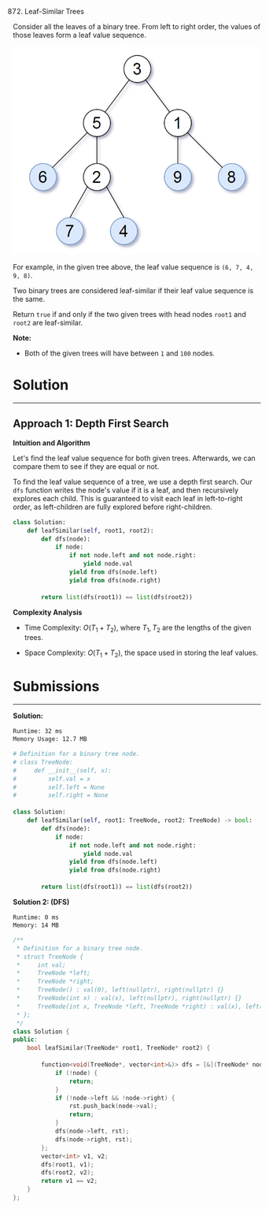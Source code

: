 872. Leaf-Similar Trees

Consider all the leaves of a binary tree.  From left to right order, the values of those leaves form a leaf value sequence.

![872_tree.png](img/872_tree.png)

For example, in the given tree above, the leaf value sequence is `(6, 7, 4, 9, 8)`.

Two binary trees are considered leaf-similar if their leaf value sequence is the same.

Return `true` if and only if the two given trees with head nodes `root1` and `root2` are leaf-similar.

 

**Note:**

* Both of the given trees will have between `1` and `100` nodes.

# Solution
---
## Approach 1: Depth First Search
**Intuition and Algorithm**

Let's find the leaf value sequence for both given trees. Afterwards, we can compare them to see if they are equal or not.

To find the leaf value sequence of a tree, we use a depth first search. Our `dfs` function writes the node's value if it is a leaf, and then recursively explores each child. This is guaranteed to visit each leaf in left-to-right order, as left-children are fully explored before right-children.

```python
class Solution:
    def leafSimilar(self, root1, root2):
        def dfs(node):
            if node:
                if not node.left and not node.right:
                    yield node.val
                yield from dfs(node.left)
                yield from dfs(node.right)

        return list(dfs(root1)) == list(dfs(root2))
```

**Complexity Analysis**

* Time Complexity: $O(T_1 + T_2)$, where $T_1, T_2$ are the lengths of the given trees.

* Space Complexity: $O(T_1 + T_2)$, the space used in storing the leaf values.

# Submissions
---
**Solution:**
```
Runtime: 32 ms
Memory Usage: 12.7 MB
```
```python
# Definition for a binary tree node.
# class TreeNode:
#     def __init__(self, x):
#         self.val = x
#         self.left = None
#         self.right = None

class Solution:
    def leafSimilar(self, root1: TreeNode, root2: TreeNode) -> bool:
        def dfs(node):
            if node:
                if not node.left and not node.right:
                    yield node.val
                yield from dfs(node.left)
                yield from dfs(node.right)

        return list(dfs(root1)) == list(dfs(root2))      
```

**Solution 2: (DFS)**
```
Runtime: 0 ms
Memory: 14 MB
```
```c++
/**
 * Definition for a binary tree node.
 * struct TreeNode {
 *     int val;
 *     TreeNode *left;
 *     TreeNode *right;
 *     TreeNode() : val(0), left(nullptr), right(nullptr) {}
 *     TreeNode(int x) : val(x), left(nullptr), right(nullptr) {}
 *     TreeNode(int x, TreeNode *left, TreeNode *right) : val(x), left(left), right(right) {}
 * };
 */
class Solution {
public:
    bool leafSimilar(TreeNode* root1, TreeNode* root2) {

        function<void(TreeNode*, vector<int>&)> dfs = [&](TreeNode* node, vector<int> &rst) {
            if (!node) {
                return;
            }
            if (!node->left && !node->right) {
                rst.push_back(node->val);
                return;
            }
            dfs(node->left, rst);
            dfs(node->right, rst);
        };
        vector<int> v1, v2;
        dfs(root1, v1);
        dfs(root2, v2);
        return v1 == v2; 
    }
};
```
